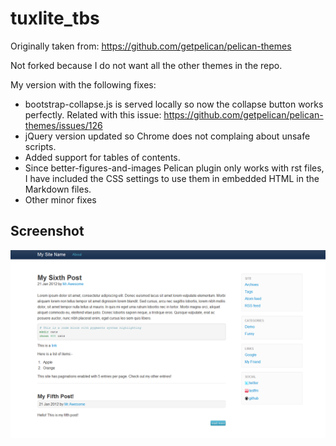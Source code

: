 # tuxlite_tbs #

Originally taken from: https://github.com/getpelican/pelican-themes

Not forked because I do not want all the other themes in the repo.

My version with the following fixes:

- bootstrap-collapse.js is served locally so now the collapse button works perfectly. Related with this issue: https://github.com/getpelican/pelican-themes/issues/126
- jQuery version updated so Chrome does not complaing about unsafe scripts.
- Added support for tables of contents.
- Since better-figures-and-images Pelican plugin only works with rst files, I have included the CSS settings to use them in embedded HTML in the Markdown files.
- Other minor fixes

## Screenshot ##

![screenshot](screenshot.png)
